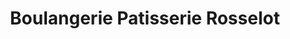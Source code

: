 ---
title: "Boulangerie Patisserie Rosselot"
url: /vic-le-comte/boulangerie-patisserie-rosselot/
shop: boulangerie
---